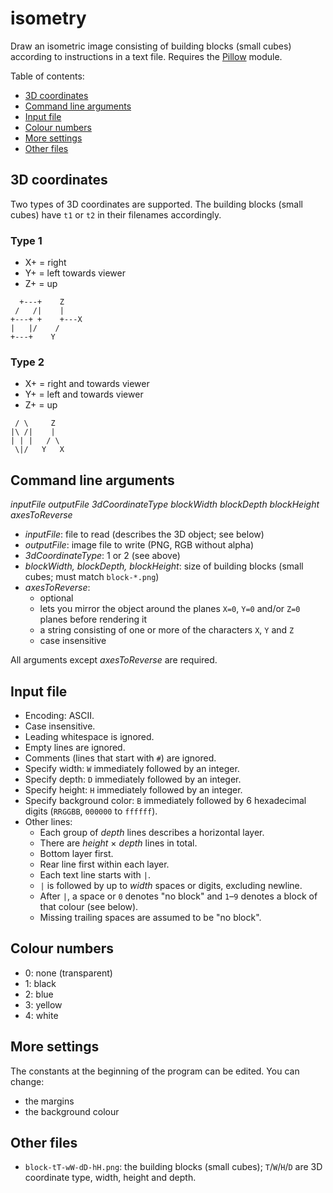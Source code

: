 # isometry
Draw an isometric image consisting of building blocks (small cubes) according to instructions in a text file.
Requires the [Pillow](https://python-pillow.org) module.

Table of contents:
* [3D coordinates](#3d-coordinates)
* [Command line arguments](#command-line-arguments)
* [Input file](#input-file)
* [Colour numbers](#colour-numbers)
* [More settings](#more-settings)
* [Other files](#other-files)

## 3D coordinates
Two types of 3D coordinates are supported. The building blocks (small cubes) have `t1` or `t2` in their filenames accordingly.

### Type 1
* X+ = right
* Y+ = left towards viewer
* Z+ = up

```
  +---+    Z
 /   /|    |
+---+ +    +---X
|   |/    /
+---+    Y
```

### Type 2
* X+ = right and towards viewer
* Y+ = left and towards viewer
* Z+ = up

```
 / \     Z
|\ /|    |
| | |   / \
 \|/   Y   X
```

## Command line arguments
*inputFile outputFile 3dCoordinateType blockWidth blockDepth blockHeight axesToReverse*
* *inputFile*: file to read (describes the 3D object; see below)
* *outputFile*: image file to write (PNG, RGB without alpha)
* *3dCoordinateType*: 1 or 2 (see above)
* *blockWidth, blockDepth, blockHeight*: size of building blocks (small cubes; must match `block-*.png`)
* *axesToReverse*:
  * optional
  * lets you mirror the object around the planes `X=0`, `Y=0` and/or `Z=0` planes before rendering it
  * a string consisting of one or more of the characters `X`, `Y` and `Z`
  * case insensitive

All arguments except *axesToReverse* are required.

## Input file
* Encoding: ASCII.
* Case insensitive.
* Leading whitespace is ignored.
* Empty lines are ignored.
* Comments (lines that start with `#`) are ignored.
* Specify width: `W` immediately followed by an integer.
* Specify depth: `D` immediately followed by an integer.
* Specify height: `H` immediately followed by an integer.
* Specify background color: `B` immediately followed by 6 hexadecimal digits (`RRGGBB`, `000000` to `ffffff`).
* Other lines:
  * Each group of *depth* lines describes a horizontal layer.
  * There are *height* &times; *depth* lines in total.
  * Bottom layer first.
  * Rear line first within each layer.
  * Each text line starts with `|`.
  * `|` is followed by up to *width* spaces or digits, excluding newline.
  * After `|`, a space or `0` denotes "no block" and `1`&ndash;`9` denotes a block of that colour (see below).
  * Missing trailing spaces are assumed to be "no block".

## Colour numbers
* 0: none (transparent)
* 1: black
* 2: blue
* 3: yellow
* 4: white

## More settings
The constants at the beginning of the program can be edited. You can change:
* the margins
* the background colour

## Other files
* `block-tT-wW-dD-hH.png`: the building blocks (small cubes); `T`/`W`/`H`/`D` are 3D coordinate type, width, height and depth.

